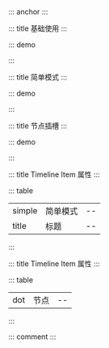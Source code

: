 ::: anchor
:::

::: title 基础使用
:::

::: demo

<template>
    <lay-timeline>
        <lay-timeline-item title="8月18日">
            <p>
                layui 2.0 的一切准备工作似乎都已到位。发布之弦，一触即发。
                <br>不枉近百个日日夜夜与之为伴。因小而大，因弱而强。
                <br>无论它能走多远，抑或如何支撑？至少我曾倾注全心，无怨无悔 <i class="layui-icon"></i>
            </p>
        </lay-timeline-item>
        <lay-timeline-item title="8月16日">
            <p>杜甫的思想核心是儒家的仁政思想，他有<em>“致君尧舜上，再使风俗淳”</em>的宏伟抱负。</p>
            <ul>
                <li>《登高》</li>
                <li>《茅屋为秋风所破歌》</li>
            </ul>
        </lay-timeline-item>
        <lay-timeline-item title="8月15日">
            <p>
                中国人民抗日战争胜利日
                <br>铭记、感恩
                <br>所有为中华民族浴血奋战的英雄将士
                <br>永垂不朽
            </p>
        </lay-timeline-item>
    </lay-timeline>
</template>

<script>
import { ref } from 'vue'

export default {
  setup() {

    return {
    }
  }
}
</script>

:::

::: title 简单模式
:::

::: demo

<template>
    <lay-timeline>
        <lay-timeline-item title="2021年，layui vue 里程碑版本 1.0 发布" simple></lay-timeline-item>
        <lay-timeline-item title="2017年，layui 里程碑版本 2.0 发布" simple></lay-timeline-item>
        <lay-timeline-item title="2016年，layui 首个版本发布" simple></lay-timeline-item>
        <lay-timeline-item title="2015年，layui 孵化" simple></lay-timeline-item>
    </lay-timeline>
</template>

<script>
import { ref } from 'vue'

export default {
  setup() {

    return {
    }
  }
}
</script>

:::


::: title 节点插槽
:::

::: demo

<template>
    <lay-timeline>
        <lay-timeline-item title="2021年，layui vue 里程碑版本 1.0 发布" simple></lay-timeline-item>
        <lay-timeline-item title="2017年，layui 里程碑版本 2.0 发布" simple></lay-timeline-item>
        <lay-timeline-item title="2016年，layui 首个版本发布" simple></lay-timeline-item>
        <lay-timeline-item title="2015年，layui 孵化" simple>
            <template #dot>
                <lay-icon type="layui-icon-face-smile" color="red"></lay-icon>
            </template>
        </lay-timeline-item>
    </lay-timeline>
</template>

<script>
import { ref } from 'vue'

export default {
  setup() {

    return {
    }
  }
}
</script>

:::

::: title Timeline Item 属性
:::

::: table

|        |          |     |
| ------ | -------- | --- |
| simple | 简单模式 | --  |
| title  | 标题     | --  |

:::

::: title Timeline Item 属性
:::

::: table

|        |          |     |
| ------ | -------- | --- |
| dot | 节点 | --  |

:::

::: comment
:::